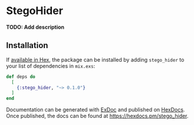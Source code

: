 # StegoHider

**TODO: Add description**

## Installation

If [available in Hex](https://hex.pm/docs/publish), the package can be installed
by adding `stego_hider` to your list of dependencies in `mix.exs`:

```elixir
def deps do
  [
    {:stego_hider, "~> 0.1.0"}
  ]
end
```

Documentation can be generated with [ExDoc](https://github.com/elixir-lang/ex_doc)
and published on [HexDocs](https://hexdocs.pm). Once published, the docs can
be found at <https://hexdocs.pm/stego_hider>.

